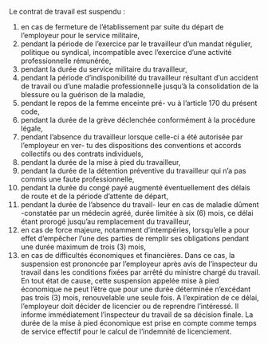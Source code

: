 Le contrat de travail est suspendu :
1. en cas de fermeture de l’établissement par suite du départ de l’employeur pour le service militaire,
2. pendant la période de l’exercice par le travailleur d’un mandat régulier, politique ou syndical, incompatible avec l’exercice d’une activité professionnelle rémunérée,
3. pendant la durée du service militaire du travailleur,
4. pendant la période d’indisponibilité du travailleur résultant d’un accident de travail ou d’une maladie professionnelle jusqu’à la consolidation de la blessure ou la guérison de la maladie,
5. pendant le repos de la femme enceinte pré- vu à l’article 170 du présent code,
6. pendant la durée de la grève déclenchée conformément à la procédure légale,
7. pendant l’absence du travailleur lorsque celle-ci a été autorisée par l’employeur en ver- tu des dispositions des conventions et accords collectifs ou des contrats individuels,
8. pendant la durée de la mise à pied du travailleur,
9. pendant la durée de la détention préventive du travailleur qui n’a pas commis une faute professionnelle,
10. pendant la durée du congé payé augmenté éventuellement des délais de route et de la période d’attente de départ,
11. pendant la durée de l’absence du travail- leur en cas de maladie dûment -constatée par un médecin agréé, durée limitée à six (6) mois, ce délai étant prorogé jusqu’au remplacement du travailleur,
12. en cas de force majeure, notamment d’intempéries, lorsqu’elle a pour effet d’empêcher l’une des parties de remplir ses obligations pendant une durée maximum de trois (3) mois,
13. en cas de difficultés économiques et financières. Dans ce cas, la suspension est prononcée par l’employeur après avis de l’inspecteur du travail dans les conditions fixées par arrêté du ministre chargé du travail. En tout état de cause, cette suspension appelée mise à pied économique ne peut l’être que pour une durée déterminée n’excédant pas trois (3) mois, renouvelable une seule fois. A l’expiration de ce délai, l’employeur doit décider de licencier ou de reprendre l’intéressé. Il informe immédiatement l’inspecteur du travail de sa décision finale. La durée de la mise à pied économique est prise en compte comme temps de service effectif pour le calcul de l’indemnité de licenciement.